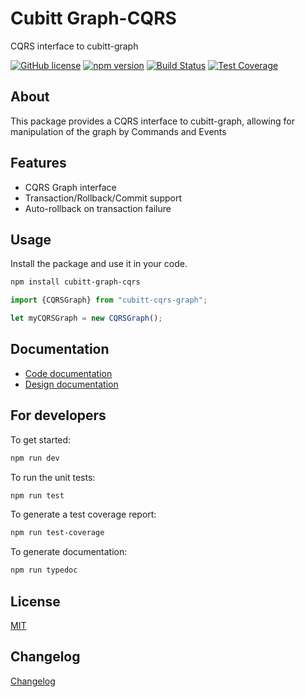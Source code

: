 # Cubitt Graph-CQRS

CQRS interface to cubitt-graph

[![GitHub license](https://img.shields.io/badge/license-MIT-blue.svg)](https://raw.githubusercontent.com/uu-cubitt/graph/master/LICENSE)
[![npm version](https://badge.fury.io/js/cubitt-graph-cqrs.svg)](https://badge.fury.io/js/cubitt-graph-cqrs)
[![Build Status](https://travis-ci.org/uu-cubitt/graph-cqrs.svg?branch=master)](https://travis-ci.org/uu-cubitt/graph-cqrs)
[![Test Coverage](https://codeclimate.com/github/uu-cubitt/graph-cqrs/badges/coverage.svg)](https://codeclimate.com/github/uu-cubitt/graph-cqrs/coverage)

## About

This package provides a CQRS interface to cubitt-graph, allowing for manipulation of the graph by Commands and Events

## Features

* CQRS Graph interface
* Transaction/Rollback/Commit support
* Auto-rollback on transaction failure

## Usage

Install the package and use it in your code.

```bash
npm install cubitt-graph-cqrs
```

```typescript
import {CQRSGraph} from "cubitt-cqrs-graph";

let myCQRSGraph = new CQRSGraph();
```

## Documentation

* [Code documentation](https://uu-cubitt.github.io/graph-cqrs/)
* [Design documentation](https://uu-cubitt.github.io/graph-cqrs/design/)

## For developers

To get started:

```bash
npm run dev
```

To run the unit tests:

```bash
npm run test
```

To generate a test coverage report:

```bash
npm run test-coverage
```

To generate documentation:

```bash
npm run typedoc
```

## License

[MIT](LICENSE)

## Changelog

[Changelog](changelog.md)

